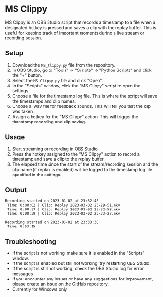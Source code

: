 # MS Clippy

MS Clippy is an OBS Studio script that records a timestamp to a file when a designated hotkey is pressed and saves a clip with the replay buffer. This is useful for keeping track of important moments during a live stream or recording session.

## Setup

1. Download the `MS_Clippy.py` file from the repository.
2. In OBS Studio, go to "Tools" -> "Scripts" -> "Python Scripts" and click the "+" button.
3. Select the `MS_Clippy.py` file and click "Open".
4. In the "Scripts" window, click the "MS Clippy" script to open the settings.
5. Choose a file for the timestamp log file. This is where the script will save the timestamps and clip names.
6. Choose a .wav file for feedback sounds. This will tell you that the clip was taken.
7. Assign a hotkey for the "MS Clippy" action. This will trigger the timestamp recording and clip saving.

## Usage

1. Start streaming or recording in OBS Studio.
2. Press the hotkey assigned to the "MS Clippy" action to record a timestamp and save a clip to the replay buffer.
3. The elapsed time since the start of the stream/recording session and the clip name (if replay is enabled) will be logged to the timestamp log file specified in the settings.

## Output
```
Recording started on 2023-03-02 at 23:32:48
 Time: 0:00:02 | Clip: Replay 2023-03-02 23-29-51.mkv
 Time: 0:00:37 | Clip: Replay 2023-03-02 23-32-58.mkv
 Time: 0:00:39 | Clip: Replay 2023-03-02 23-33-27.mkv

Recording started on 2023-03-02 at 23:33:30
 Time: 0:53:15
 ```

## Troubleshooting

- If the script is not working, make sure it is enabled in the "Scripts" window.
- If the script is enabled but still not working, try restarting OBS Studio.
- If the script is still not working, check the OBS Studio log for error messages.
- If you encounter any issues or have any suggestions for improvement, please create an issue on the GitHub repository.
- Currently for Windows only
